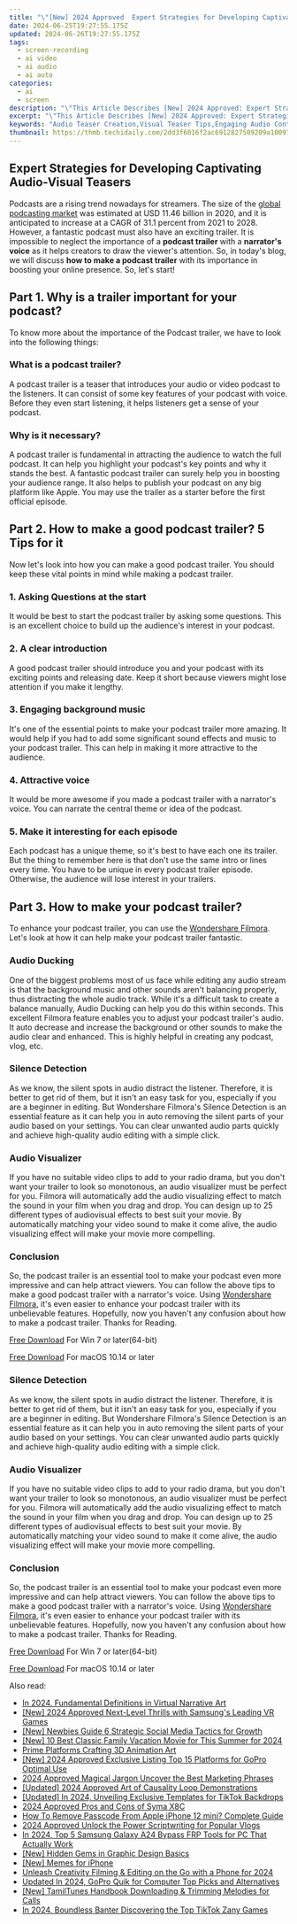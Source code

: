 ```yaml
---
title: "\"[New] 2024 Approved  Expert Strategies for Developing Captivating Audio-Visual Teasers\""
date: 2024-06-25T19:27:55.175Z
updated: 2024-06-26T19:27:55.175Z
tags: 
  - screen-recording
  - ai video
  - ai audio
  - ai auto
categories: 
  - ai
  - screen
description: "\"This Article Describes [New] 2024 Approved: Expert Strategies for Developing Captivating Audio-Visual Teasers\""
excerpt: "\"This Article Describes [New] 2024 Approved: Expert Strategies for Developing Captivating Audio-Visual Teasers\""
keywords: "Audio Teaser Creation,Visual Teaser Tips,Engaging Audio Content,Captivating Video Crafting,Strategy for Audiovisual Hooks,Expertly Designed Audio,Visual Teaser Production"
thumbnail: https://thmb.techidaily.com/2dd3f6016f2ac6912827509209a1009782287114c5fe49411fd5c4ce5c94643b.jpg
---
```


## Expert Strategies for Developing Captivating Audio-Visual Teasers

Podcasts are a rising trend nowadays for streamers. The size of the [global podcasting market](https://www.grandviewresearch.com/industry-analysis/podcast-market) was estimated at USD 11.46 billion in 2020, and it is anticipated to increase at a CAGR of 31.1 percent from 2021 to 2028\. However, a fantastic podcast must also have an exciting trailer. It is impossible to neglect the importance of a **podcast trailer** with a **narrator's voice** as it helps creators to draw the viewer's attention. So, in today's blog, we will discuss **how to make a podcast trailer** with its importance in boosting your online presence. So, let's start!

## Part 1\. Why is a trailer important for your podcast?

To know more about the importance of the Podcast trailer, we have to look into the following things:

### What is a podcast trailer?

A podcast trailer is a teaser that introduces your audio or video podcast to the listeners. It can consist of some key features of your podcast with voice. Before they even start listening, it helps listeners get a sense of your podcast.

### Why is it necessary?

A podcast trailer is fundamental in attracting the audience to watch the full podcast. It can help you highlight your podcast's key points and why it stands the best. A fantastic podcast trailer can surely help you in boosting your audience range. It also helps to publish your podcast on any big platform like Apple. You may use the trailer as a starter before the first official episode.

## Part 2\. How to make a good podcast trailer? 5 Tips for it

Now let's look into how you can make a good podcast trailer. You should keep these vital points in mind while making a podcast trailer.

### 1\. Asking Questions at the start

It would be best to start the podcast trailer by asking some questions. This is an excellent choice to build up the audience's interest in your podcast.

### 2\. A clear introduction

A good podcast trailer should introduce you and your podcast with its exciting points and releasing date. Keep it short because viewers might lose attention if you make it lengthy.

### 3\. Engaging background music

It's one of the essential points to make your podcast trailer more amazing. It would help if you had to add some significant sound effects and music to your podcast trailer. This can help in making it more attractive to the audience.

### 4\. Attractive voice

It would be more awesome if you made a podcast trailer with a narrator's voice. You can narrate the central theme or idea of the podcast.

### 5\. Make it interesting for each episode

Each podcast has a unique theme, so it's best to have each one its trailer. But the thing to remember here is that don't use the same intro or lines every time. You have to be unique in every podcast trailer episode. Otherwise, the audience will lose interest in your trailers.

## Part 3\. How to make your podcast trailer?

To enhance your podcast trailer, you can use the [Wondershare Filmora](https://tools.techidaily.com/wondershare/filmora/download/). Let's look at how it can help make your podcast trailer fantastic.

### Audio Ducking

One of the biggest problems most of us face while editing any audio stream is that the background music and other sounds aren't balancing properly, thus distracting the whole audio track. While it's a difficult task to create a balance manually, Audio Ducking can help you do this within seconds. This excellent Filmora feature enables you to adjust your podcast trailer's audio. It auto decrease and increase the background or other sounds to make the audio clear and enhanced. This is highly helpful in creating any podcast, vlog, etc.

### Silence Detection

As we know, the silent spots in audio distract the listener. Therefore, it is better to get rid of them, but it isn't an easy task for you, especially if you are a beginner in editing. But Wondershare Filmora's Silence Detection is an essential feature as it can help you in auto removing the silent parts of your audio based on your settings. You can clear unwanted audio parts quickly and achieve high-quality audio editing with a simple click.

### Audio Visualizer

If you have no suitable video clips to add to your radio drama, but you don't want your trailer to look so monotonous, an audio visualizer must be perfect for you. Filmora will automatically add the audio visualizing effect to match the sound in your film when you drag and drop. You can design up to 25 different types of audiovisual effects to best suit your movie. By automatically matching your video sound to make it come alive, the audio visualizing effect will make your movie more compelling.

### Conclusion

So, the podcast trailer is an essential tool to make your podcast even more impressive and can help attract viewers. You can follow the above tips to make a good podcast trailer with a narrator's voice. Using [Wondershare Filmora](https://tools.techidaily.com/wondershare/filmora/download/), it's even easier to enhance your podcast trailer with its unbelievable features. Hopefully, now you haven't any confusion about how to make a podcast trailer. Thanks for Reading.

[Free Download](https://tools.techidaily.com/wondershare/filmora/download/) For Win 7 or later(64-bit)

[Free Download](https://tools.techidaily.com/wondershare/filmora/download/) For macOS 10.14 or later

### Silence Detection

As we know, the silent spots in audio distract the listener. Therefore, it is better to get rid of them, but it isn't an easy task for you, especially if you are a beginner in editing. But Wondershare Filmora's Silence Detection is an essential feature as it can help you in auto removing the silent parts of your audio based on your settings. You can clear unwanted audio parts quickly and achieve high-quality audio editing with a simple click.

### Audio Visualizer

If you have no suitable video clips to add to your radio drama, but you don't want your trailer to look so monotonous, an audio visualizer must be perfect for you. Filmora will automatically add the audio visualizing effect to match the sound in your film when you drag and drop. You can design up to 25 different types of audiovisual effects to best suit your movie. By automatically matching your video sound to make it come alive, the audio visualizing effect will make your movie more compelling.

### Conclusion

So, the podcast trailer is an essential tool to make your podcast even more impressive and can help attract viewers. You can follow the above tips to make a good podcast trailer with a narrator's voice. Using [Wondershare Filmora](https://tools.techidaily.com/wondershare/filmora/download/), it's even easier to enhance your podcast trailer with its unbelievable features. Hopefully, now you haven't any confusion about how to make a podcast trailer. Thanks for Reading.

[Free Download](https://tools.techidaily.com/wondershare/filmora/download/) For Win 7 or later(64-bit)

[Free Download](https://tools.techidaily.com/wondershare/filmora/download/) For macOS 10.14 or later

<ins class="adsbygoogle"
     style="display:block"
     data-ad-format="autorelaxed"
     data-ad-client="ca-pub-7571918770474297"
     data-ad-slot="1223367746"></ins>

<ins class="adsbygoogle"
     style="display:block"
     data-ad-format="autorelaxed"
     data-ad-client="ca-pub-7571918770474297"
     data-ad-slot="1223367746"></ins>



<ins class="adsbygoogle"
     style="display:block"
     data-ad-client="ca-pub-7571918770474297"
     data-ad-slot="8358498916"
     data-ad-format="auto"
     data-full-width-responsive="true"></ins>


<span class="atpl-alsoreadstyle">Also read:</span>
<div><ul>
<li><a href="https://fox-helps.techidaily.com/in-2024-fundamental-definitions-in-virtual-narrative-art/"><u>In 2024, Fundamental Definitions in Virtual Narrative Art</u></a></li>
<li><a href="https://fox-helps.techidaily.com/new-2024-approved-next-level-thrills-with-samsungs-leading-vr-games/"><u>[New] 2024 Approved  Next-Level Thrills with Samsung's Leading VR Games</u></a></li>
<li><a href="https://fox-helps.techidaily.com/new-newbies-guide-6-strategic-social-media-tactics-for-growth/"><u>[New] Newbies Guide  6 Strategic Social Media Tactics for Growth</u></a></li>
<li><a href="https://fox-helps.techidaily.com/new-10-best-classic-family-vacation-movie-for-this-summer-for-2024/"><u>[New] 10 Best Classic Family Vacation Movie for This Summer for 2024</u></a></li>
<li><a href="https://fox-helps.techidaily.com/prime-platforms-crafting-3d-animation-art/"><u>Prime Platforms  Crafting 3D Animation Art</u></a></li>
<li><a href="https://fox-helps.techidaily.com/new-2024-approved-exclusive-listing-top-15-platforms-for-gopro-optimal-use/"><u>[New] 2024 Approved  Exclusive Listing  Top 15 Platforms for GoPro Optimal Use</u></a></li>
<li><a href="https://fox-helps.techidaily.com/2024-approved-magical-jargon-uncover-the-best-marketing-phrases/"><u>2024 Approved  Magical Jargon  Uncover the Best Marketing Phrases</u></a></li>
<li><a href="https://fox-helps.techidaily.com/updated-2024-approved-art-of-causality-loop-demonstrations/"><u>[Updated] 2024 Approved  Art of Causality Loop Demonstrations</u></a></li>
<li><a href="https://fox-helps.techidaily.com/updated-in-2024-unveiling-exclusive-templates-for-tiktok-backdrops/"><u>[Updated] In 2024, Unveiling Exclusive Templates for TikTok Backdrops</u></a></li>
<li><a href="https://extra-support.techidaily.com/2024-approved-pros-and-cons-of-syma-x8c/"><u>2024 Approved  Pros and Cons of Syma X8C</u></a></li>
<li><a href="https://ios-unlock.techidaily.com/how-to-remove-passcode-from-apple-iphone-12-mini-complete-guide-by-drfone-ios/"><u>How To Remove Passcode From Apple iPhone 12 mini? Complete Guide</u></a></li>
<li><a href="https://fox-blue.techidaily.com/2024-approved-unlock-the-power-scriptwriting-for-popular-vlogs/"><u>2024 Approved  Unlock the Power  Scriptwriting for Popular Vlogs</u></a></li>
<li><a href="https://android-frp.techidaily.com/in-2024-top-5-samsung-galaxy-a24-bypass-frp-tools-for-pc-that-actually-work-by-drfone-android/"><u>In 2024, Top 5 Samsung Galaxy A24 Bypass FRP Tools for PC That Actually Work</u></a></li>
<li><a href="https://some-knowledge.techidaily.com/new-hidden-gems-in-graphic-design-basics/"><u>[New] Hidden Gems in Graphic Design Basics</u></a></li>
<li><a href="https://extra-guidance.techidaily.com/new-memes-for-iphone/"><u>[New] Memes for iPhone</u></a></li>
<li><a href="https://facebook-video-footage.techidaily.com/unleash-creativity-filming-and-editing-on-the-go-with-a-phone-for-2024/"><u>Unleash Creativity  Filming & Editing on the Go with a Phone for 2024</u></a></li>
<li><a href="https://video-creation-software.techidaily.com/updated-in-2024-gopro-quik-for-computer-top-picks-and-alternatives/"><u>Updated In 2024, GoPro Quik for Computer Top Picks and Alternatives</u></a></li>
<li><a href="https://some-guidance.techidaily.com/new-tamiltunes-handbook-downloading-and-trimming-melodies-for-calls/"><u>[New] TamilTunes Handbook  Downloading & Trimming Melodies for Calls</u></a></li>
<li><a href="https://tiktok-videos.techidaily.com/in-2024-boundless-banter-discovering-the-top-tiktok-zany-games/"><u>In 2024, Boundless Banter  Discovering the Top TikTok Zany Games</u></a></li>
</ul></div>
